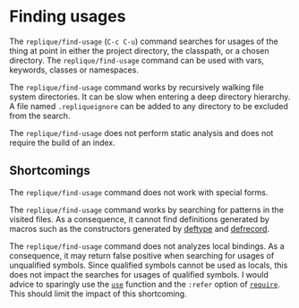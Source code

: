 # Finding usages

The `replique/find-usage` (`C-c C-u`) command searches for usages of the thing at point in either the project directory, the classpath, or a chosen directory.
The `replique/find-usage` command can be used with vars, keywords, classes or namespaces.


The `replique/find-usage` command works by recursively walking file system directories.
It can be slow when entering a deep directory hierarchy. A file named `.repliqueignore` can be added to any directory to be excluded from the search.

The `replique/find-usage` does not perform static analysis and does not require the build of an index.

## Shortcomings

The `replique/find-usage` command does not work with special forms.

The `replique/find-usage` command works by searching for patterns in the visited files.
As a consequence, it cannot find definitions generated by macros such as the constructors generated by [deftype](https://clojuredocs.org/clojure.core/deftype) and [defrecord](https://clojuredocs.org/clojure.core/deftype).

The `replique/find-usage` command does not analyzes local bindings. As a consequence, it may return false positive when searching for usages of unqualified symbols.
Since qualified symbols cannot be used as locals, this does not impact the searches for usages of qualified symbols.
I would advice to sparingly use the [`use`](https://clojuredocs.org/clojure.core/use) function and the `:refer` option of [`require`](https://clojuredocs.org/clojure.core/require).
This should limit the impact of this shortcoming.